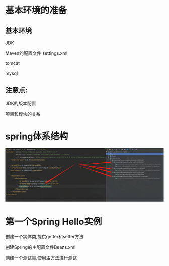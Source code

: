 # 基本环境的准备

## 基本环境

JDK

Maven的配置文件  settings.xml

tomcat

mysql

## 注意点:

JDK的版本配置

项目和模块的关系

# spring体系结构

![image-20200924220901044](spring%E5%AE%9E%E8%AE%AD%E7%AC%94%E8%AE%B0.assets/image-20200924220901044.png)

# 第一个Spring Hello实例

创建一个实体类,提供getter和setter方法

创建Spring的主配置文件Beans.xml

创建一个测试类,使用主方法进行测试

